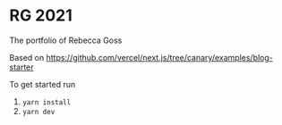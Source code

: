 # RG 2021

The portfolio of Rebecca Goss

Based on https://github.com/vercel/next.js/tree/canary/examples/blog-starter

To get started run

1. `yarn install`
2. `yarn dev`
